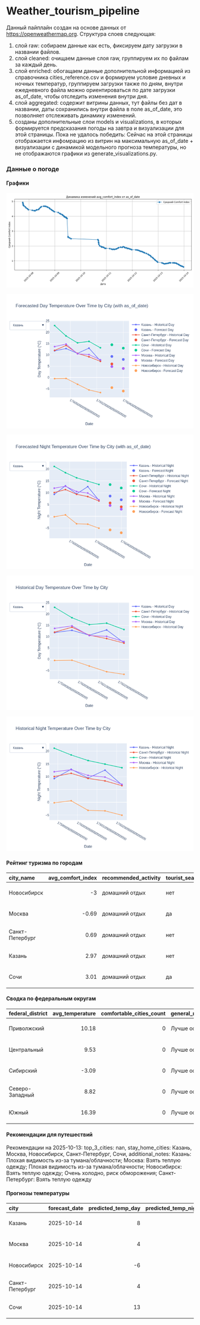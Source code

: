# Weather_tourism_pipeline
Данный пайплайн создан на основе данных от https://openweathermap.org.
Структура слоев следующая:
  1) слой raw: 
  собираем данные как есть, фиксируем дату загрузки в названии файлов.
  2) слой cleaned:
  очищаем данные слоя raw, группируем их по файлам за каждый день.
  3) слой enriched:
  обогащаем данные дополнительной информацией из справочника cities_reference.csv и формируем условие дневных и ночных температур,
  группируем загрузки также по дням, внутри ежедневного файла можно ориентироваться по дате загрузки as_of_date, чтобы отследить изменения внутри дня.
  4) слой aggregated:
   содержит витрины данных, тут файлы без дат в названии, даты сохранились внутри файла в поле as_of_date, это позволняет отслеживать динамику изменений.
  6) созданы дополнительные слои models и visualizations, в которых формируется предсказания погоды на завтра и визуализации для этой страницы.
  Пока не удалось победить: Сейчас на этой страницы отображается инфомрацию из витрин на максимальную as_of_date + визуализации с динамикой модельного прогноза температуры, 
  но не отображаются графики из generate_visualizations.py.
<!-- WEATHER DATA START -->
### Данные о погоде

#### Графики
![Comfort Index Trend](data/visualizations/comfort_index_trend.png)

![Forecasted Day Temperature](data/visualizations/forecasted_day_temperature.png)

![Forecasted Night Temperature](data/visualizations/forecasted_night_temperature.png)

![Historical Day Temperature](data/visualizations/historical_day_temperature.png)

![Historical Night Temperature](data/visualizations/historical_night_temperature.png)

#### Рейтинг туризма по городам
| city_name       |   avg_comfort_index | recommended_activity   | tourist_season_match   | tourism_season   | tour_recommendation       | as_of_date          |
|:----------------|--------------------:|:-----------------------|:-----------------------|:-----------------|:--------------------------|:--------------------|
| Новосибирск     |               -3    | домашний отдых         | нет                    | Июнь-Август      | домашний отдых вне сезона | 2025-10-13 23:28:00 |
| Москва          |               -0.69 | домашний отдых         | да                     | Круглогодично    | домашний отдых в сезон    | 2025-10-13 23:28:00 |
| Санкт-Петербург |                0.69 | домашний отдых         | нет                    | Май-Сентябрь     | домашний отдых вне сезона | 2025-10-13 23:28:00 |
| Казань          |                2.97 | домашний отдых         | нет                    | Май-Сентябрь     | домашний отдых вне сезона | 2025-10-13 23:28:00 |
| Сочи            |                3.01 | домашний отдых         | да                     | Май-Октябрь      | домашний отдых в сезон    | 2025-10-13 23:28:00 |

#### Сводка по федеральным округам
| federal_district   |   avg_temperature |   comfortable_cities_count | general_recommendation   | as_of_date          |
|:-------------------|------------------:|---------------------------:|:-------------------------|:--------------------|
| Приволжский        |             10.18 |                          0 | Лучше остаться дома      | 2025-10-13 23:28:00 |
| Центральный        |              9.53 |                          0 | Лучше остаться дома      | 2025-10-13 23:28:00 |
| Сибирский          |             -3.09 |                          0 | Лучше остаться дома      | 2025-10-13 23:28:00 |
| Северо-Западный    |              8.82 |                          0 | Лучше остаться дома      | 2025-10-13 23:28:00 |
| Южный              |             16.39 |                          0 | Лучше остаться дома      | 2025-10-13 23:28:00 |

#### Рекомендации для путешествий
Рекомендации на 2025-10-13: top_3_cities: nan, stay_home_cities: Казань, Москва, Новосибирск, Санкт-Петербург, Сочи, additional_notes: Казань: Плохая видимость из-за тумана/облачности; Москва: Взять теплую одежду; Плохая видимость из-за тумана/облачности; Новосибирск: Взять теплую одежду; Очень холодно, риск обморожения; Санкт-Петербург: Взять теплую одежду

#### Прогнозы температуры
| city            | forecast_date   |   predicted_temp_day |   predicted_temp_night | model_type       | as_of_date          |
|:----------------|:----------------|---------------------:|-----------------------:|:-----------------|:--------------------|
| Казань          | 2025-10-14      |                    8 |                      7 | LinearRegression | 2025-10-13 23:28:24 |
| Москва          | 2025-10-14      |                    4 |                      3 | LinearRegression | 2025-10-13 23:28:24 |
| Новосибирск     | 2025-10-14      |                   -6 |                     -7 | LinearRegression | 2025-10-13 23:28:24 |
| Санкт-Петербург | 2025-10-14      |                    4 |                      4 | LinearRegression | 2025-10-13 23:28:24 |
| Сочи            | 2025-10-14      |                   13 |                     12 | LinearRegression | 2025-10-13 23:28:24 |


<!-- WEATHER DATA END -->
